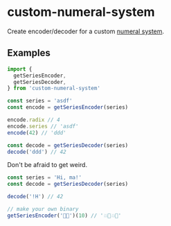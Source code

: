 # custom-numeral-system

Create encoder/decoder for a custom [numeral
system](https://en.wikipedia.org/wiki/Numeral_system).

## Examples

```js
import {
  getSeriesEncoder,
  getSeriesDecoder,
} from 'custom-numeral-system'

const series = 'asdf'
const encode = getSeriesEncoder(series)

encode.radix // 4
encode.series // 'asdf'
encode(42) // 'ddd'

const decode = getSeriesDecoder(series)
decode('ddd') // 42
```

Don't be afraid to get weird.
```js
const series = 'Hi, ma!'
const decode = getSeriesDecoder(series)

decode('!H') // 42

// make your own binary
getSeriesEncoder('🧐💥')(10) // '💥🧐💥🧐'
```
